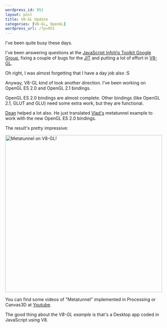 ```yaml
--- 
wordpress_id: 951
layout: post
title: V8-GL Update
categories: [V8-GL, OpenGL]
wordpress_url: /?p=951
---
```

I've been quite busy these days. 

I've been answering questions at the <a href="http://groups.google.com/group/javascript-information-visualization-toolkit">JavaScript InfoVis Toolkit Google Group</a>, fixing a couple of bugs for the <a href="http://thejit.org">JIT</a> and putting a lot of effort in <a href="http://github.com/philogb/v8-gl/tree/master/#readme">V8-GL</a>.

Oh right, I was almost forgetting that I have a day job also :S

Anyway, V8-GL kind of took another direction. I've been working on OpenGL ES 2.0 and OpenGL 2.1 bindings. 

OpenGL ES 2.0 bindings are almost complete. Other bindings (like OpenGL 2.1, GLUT and GLU) need some extra work, but they are functional.

[Dean](http://github.com/deanm) helped a lot also. He just translated <a href="http://blog.vlad1.com/2007/11/26/canvas-3d-gl-power-web-style/">Vlad's</a> metatunnel example to work with the new OpenGL ES 2.0 bindings. 

The result's pretty impressive:

<img src="/blog/assets/metatunnel.png" title="Metatunnel on V8-GL!" style="width:500px;" />

You can find some videos of "Metatunnel" implemented in Processing or Canvas3D at <a href="http://www.youtube.com/watch?v=qryxLDujyVk">Youtube</a>. 

The good thing about the <em>V8-GL example</em> is that's a Desktop app coded in JavaScript using V8.
